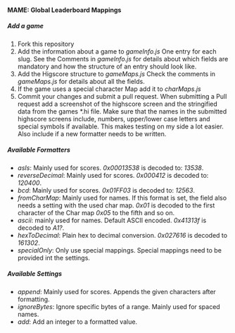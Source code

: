 #### MAME: Global Leaderboard Mappings

##### Add a game

1. Fork this repository
2. Add the information about a game to _gameInfo.js_ One entry for each slug. See the Comments in _gameInfo.js_ for details about which fields are mandatory and how the structure of an entry should look like.
3. Add the Higscore structure to _gameMaps.js_ Check the comments in _gameMaps.js_ for details about all the fields.
4. If the game uses a special character Map add it to _charMaps.js_
5. Commit your changes and submit a pull request. When submitting a Pull request add a screenshot of the highscore screen and the stringified data from the games *.hi file. Make sure that the names in the submitted highscore screens include, numbers, upper/lower case letters and special symbols if available. This makes testing on my side a lot easier. Also include if a new formatter needs to be written.

##### Available Formatters

* _asIs_: Mainly used for scores. _0x00013538_ is decoded to: _13538_.
* _reverseDecimal_: Mainly used for scores. _0x000412_ is decoded to: _120400_.
* _bcd_: Mainly used for scores. _0x01FF03_ is decoded to: _12563_.
* _fromCharMap_: Mainly used for names. If this format is set, the field also needs a setting with the used char map. _0x01_ is decoded to the first character of the Char map _0x05_ to the fifth and so on.
* _ascii_: mainly used for names. Default ASCII encoded. _0x41313f_ is decoded to _A1?_.
* _hexToDecimal_: Plain hex to decimal conversion. _0x027616_ is decoded to _161302_.
* _specialOnly_: Only use special mappings. Special mappings need to be provided int the settings.

##### Available Settings
* _append_: Mainly used for scores. Appends the given characters after formatting.
* _ignoreBytes_: Ignore specific bytes of a range. Mainly used for spaced names.
* _add_: Add an integer to a formatted value.
